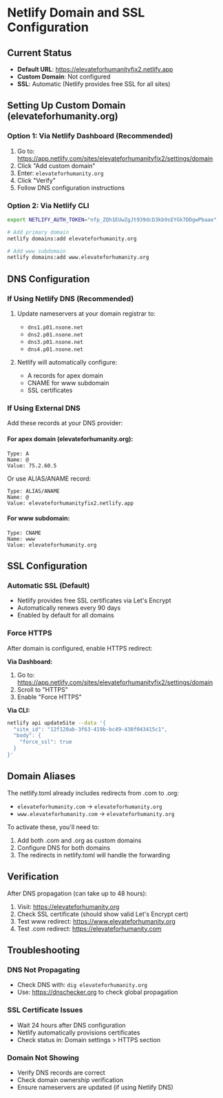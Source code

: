 # Netlify Domain and SSL Configuration

## Current Status

- **Default URL**: https://elevateforhumanityfix2.netlify.app
- **Custom Domain**: Not configured
- **SSL**: Automatic (Netlify provides free SSL for all sites)

## Setting Up Custom Domain (elevateforhumanity.org)

### Option 1: Via Netlify Dashboard (Recommended)

1. Go to: https://app.netlify.com/sites/elevateforhumanityfix2/settings/domain
2. Click "Add custom domain"
3. Enter: `elevateforhumanity.org`
4. Click "Verify"
5. Follow DNS configuration instructions

### Option 2: Via Netlify CLI

```bash
export NETLIFY_AUTH_TOKEN="nfp_ZQh1EUwZgJt939dcD3kb9sEYGk7DDgwPbaae"

# Add primary domain
netlify domains:add elevateforhumanity.org

# Add www subdomain
netlify domains:add www.elevateforhumanity.org
```

## DNS Configuration

### If Using Netlify DNS (Recommended)

1. Update nameservers at your domain registrar to:
   - `dns1.p01.nsone.net`
   - `dns2.p01.nsone.net`
   - `dns3.p01.nsone.net`
   - `dns4.p01.nsone.net`

2. Netlify will automatically configure:
   - A records for apex domain
   - CNAME for www subdomain
   - SSL certificates

### If Using External DNS

Add these records at your DNS provider:

#### For apex domain (elevateforhumanity.org):

```
Type: A
Name: @
Value: 75.2.60.5
```

Or use ALIAS/ANAME record:

```
Type: ALIAS/ANAME
Name: @
Value: elevateforhumanityfix2.netlify.app
```

#### For www subdomain:

```
Type: CNAME
Name: www
Value: elevateforhumanity.org
```

## SSL Configuration

### Automatic SSL (Default)

- Netlify provides free SSL certificates via Let's Encrypt
- Automatically renews every 90 days
- Enabled by default for all domains

### Force HTTPS

After domain is configured, enable HTTPS redirect:

**Via Dashboard:**

1. Go to: https://app.netlify.com/sites/elevateforhumanityfix2/settings/domain
2. Scroll to "HTTPS"
3. Enable "Force HTTPS"

**Via CLI:**

```bash
netlify api updateSite --data '{
  "site_id": "12f120ab-3f63-419b-bc49-430f043415c1",
  "body": {
    "force_ssl": true
  }
}'
```

## Domain Aliases

The netlify.toml already includes redirects from .com to .org:

- `elevateforhumanity.com` → `elevateforhumanity.org`
- `www.elevateforhumanity.com` → `elevateforhumanity.org`

To activate these, you'll need to:

1. Add both .com and .org as custom domains
2. Configure DNS for both domains
3. The redirects in netlify.toml will handle the forwarding

## Verification

After DNS propagation (can take up to 48 hours):

1. Visit: https://elevateforhumanity.org
2. Check SSL certificate (should show valid Let's Encrypt cert)
3. Test www redirect: https://www.elevateforhumanity.org
4. Test .com redirect: https://elevateforhumanity.com

## Troubleshooting

### DNS Not Propagating

- Check DNS with: `dig elevateforhumanity.org`
- Use: https://dnschecker.org to check global propagation

### SSL Certificate Issues

- Wait 24 hours after DNS configuration
- Netlify automatically provisions certificates
- Check status in: Domain settings > HTTPS section

### Domain Not Showing

- Verify DNS records are correct
- Check domain ownership verification
- Ensure nameservers are updated (if using Netlify DNS)
